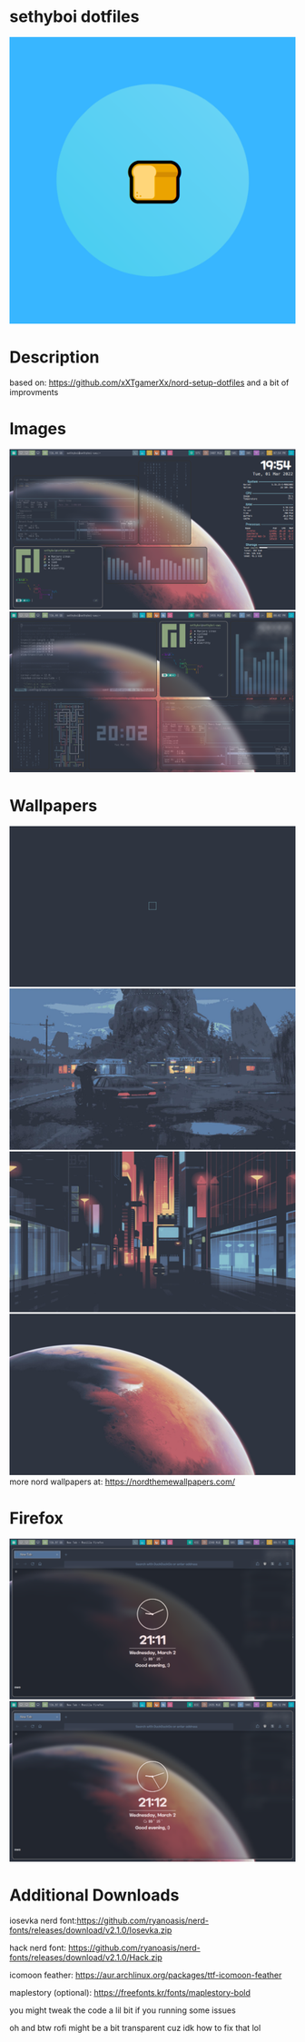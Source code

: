 # sethyboi dotfiles
![image](https://github.com/seth98128/sethyboi-dotfiles/raw/main/images/helo.png)

# Description
based on: https://github.com/xXTgamerXx/nord-setup-dotfiles and a bit of improvments

# Images
![image](https://raw.githubusercontent.com/seth98128/sethyboi-dotfiles/main/images/Screenshot_20220301_195459.png)
![image](https://raw.githubusercontent.com/seth98128/sethyboi-dotfiles/main/images/Screenshot_20220301_200210.png)

# Wallpapers
![image](https://raw.githubusercontent.com/seth98128/sethyboi-dotfiles/main/wallpapers/cyclobutane.png)
![image](https://raw.githubusercontent.com/seth98128/sethyboi-dotfiles/main/wallpapers/kv9zp2jakht61.jpg)
![image](https://raw.githubusercontent.com/seth98128/sethyboi-dotfiles/main/wallpapers/minimal-22-nordified.jpg)
![image](https://raw.githubusercontent.com/seth98128/sethyboi-dotfiles/main/wallpapers/space-mars-4480x2520-nordified.jpg)
more nord wallpapers at: https://nordthemewallpapers.com/

# Firefox
![image](https://raw.githubusercontent.com/seth98128/sethyboi-dotfiles/main/images/Screenshot_20220302_211150.png)
![image](https://raw.githubusercontent.com/seth98128/sethyboi-dotfiles/main/images/Screenshot_20220302_211225.png)

# Additional Downloads
iosevka nerd font:https://github.com/ryanoasis/nerd-fonts/releases/download/v2.1.0/Iosevka.zip

hack nerd font: https://github.com/ryanoasis/nerd-fonts/releases/download/v2.1.0/Hack.zip

icomoon feather: https://aur.archlinux.org/packages/ttf-icomoon-feather

maplestory (optional): https://freefonts.kr/fonts/maplestory-bold

you might tweak the code a lil bit if you running some issues

oh and btw rofi might be a bit transparent cuz idk how to fix that lol
